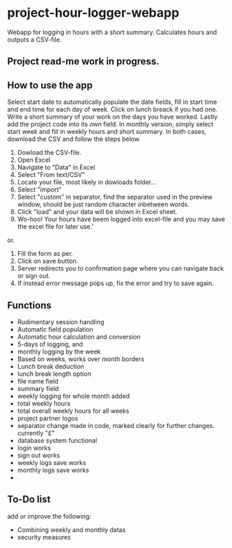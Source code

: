 # project-hour-logger-webapp
Webapp for logging in hours with a short summary. Calculates hours and outputs a CSV-file.


## Project read-me work in progress.

## How to use the app

Select start date to automatically populate the date fields, fill in start time and end time for each day of week. Click on lunch breack if you had one. Write a short summary of your work on the days you have worked. Lastly add the project code into its own field.
In monthly version, simply select start week and fill in weekly hours and short summary. In both cases, download the CSV and follow the steps below.


1. Dowload the CSV-file. 
2. Open Excel
3. Navigate to "Data" in Excel
4. Select "From text/CSV"
5. Locate your file, most likely in dowloads folder...
6. Select "import"
7. Select "custom" in separator, find the separator used in the preview window, should be just random character inbetween words.
8. Click "load" and your data will be shown in Excel sheet.
9. Wo-hoo! Your hours have beem logged into excel-file and you may save the excel file for later use.'

or.

1. Fill the form as per.
2. Click on save button.
3. Server redirects you to confirmation page where you can navigate back or sign out.
4. If instead error message pops up, fix the error and try to save again.

## Functions

- Rudimentary session handling
- Automatic field population
- Automatic hour calculation and conversion
- 5-days of logging, and
- monthly logging by the week
- Based on weeks, works over month borders
- Lunch break deduction
- lunch break length option
- file name field
- summary field
- weekly logging for whole month added
- total weekly hours
- total overall weekly hours for all weeks
- project partner logos
- separator change made in code, marked clearly for further changes. currently "£"
- database system functional
- login works
- sign out works
- weekly logs save works
- monthly logs save works
- 

## To-Do list

add or improve the following:
- Combining weekly and monthly datas
- security measures

